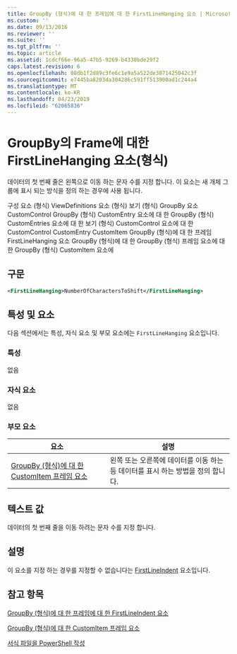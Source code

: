 ```yaml
---
title: GroupBy (형식)에 대 한 프레임에 대 한 FirstLineHanging 요소 | Microsoft Docs
ms.custom: ''
ms.date: 09/13/2016
ms.reviewer: ''
ms.suite: ''
ms.tgt_pltfrm: ''
ms.topic: article
ms.assetid: 1cdcf66e-96a5-47b5-9269-b4330bde29f2
caps.latest.revision: 6
ms.openlocfilehash: 08db1f2d89c3fe6c1e9a5a522de3071425042c3f
ms.sourcegitcommit: e7445ba8203da304286c591ff513900ad1c244a4
ms.translationtype: MT
ms.contentlocale: ko-KR
ms.lasthandoff: 04/23/2019
ms.locfileid: "62065836"
---
```

# <a name="firstlinehanging-element-for-frame-for-groupby-format"></a>GroupBy의 Frame에 대한 FirstLineHanging 요소(형식)

데이터의 첫 번째 줄은 왼쪽으로 이동 하는 문자 수를 지정 합니다. 이 요소는 새 개체 그룹에 표시 되는 방식을 정의 하는 경우에 사용 됩니다.

구성 요소 (형식) ViewDefinitions 요소 (형식) 보기 (형식) GroupBy 요소 CustomControl GroupBy (형식) CustomEntry 요소에 대 한 GroupBy (형식) CustomEntries 요소에 대 한 보기 (형식) CustomControl 요소에 대 한 CustomControl CustomEntry CustomItem GroupBy (형식)에 대 한 프레임 FirstLineHanging 요소 GroupBy (형식)에 대 한 GroupBy (형식) 프레임 요소에 대 한 GroupBy (형식) CustomItem 요소에

## <a name="syntax"></a>구문

```xml
<FirstLineHanging>NumberOfCharactersToShift</FirstLineHanging>
```

## <a name="attributes-and-elements"></a>특성 및 요소

다음 섹션에서는 특성, 자식 요소 및 부모 요소에는 `FirstLineHanging` 요소입니다.

### <a name="attributes"></a>특성

없음

### <a name="child-elements"></a>자식 요소

없음

### <a name="parent-elements"></a>부모 요소

|요소|설명|
|-------------|-----------------|
|[GroupBy (형식)에 대 한 CustomItem 프레임 요소](./frame-element-for-customitem-for-groupby-format.md)|왼쪽 또는 오른쪽에 데이터를 이동 하는 등 데이터를 표시 하는 방법을 정의 합니다.|

## <a name="text-value"></a>텍스트 값

데이터의 첫 번째 줄을 이동 하려는 문자 수를 지정 합니다.

## <a name="remarks"></a>설명

이 요소를 지정 하는 경우를 지정할 수 없습니다는 [FirstLineIndent](./firstlineindent-element-for-frame-for-groupby-format.md) 요소입니다.

## <a name="see-also"></a>참고 항목

[GroupBy (형식)에 대 한 프레임에 대 한 FirstLineIndent 요소](./firstlineindent-element-for-frame-for-groupby-format.md)

[GroupBy (형식)에 대 한 CustomItem 프레임 요소](./frame-element-for-customitem-for-groupby-format.md)

[서식 파일을 PowerShell 작성](./writing-a-powershell-formatting-file.md)
